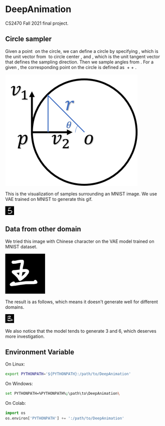 # DeepAnimation
CS2470 Fall 2021 final project.


## Circle sampler

Given a point 
<img src="https://render.githubusercontent.com/render/math?math=p" alt="">
on the circle, we can define a circle by specifying
<img src="https://render.githubusercontent.com/render/math?math=v_2" alt="">,
which is the unit vector from 
<img src="https://render.githubusercontent.com/render/math?math=p" alt="">
to circle center
<img src="https://render.githubusercontent.com/render/math?math=o" alt="">,
and 
<img src="https://render.githubusercontent.com/render/math?math=v_1" alt="">,
which is the unit tangent vector that defines the sampling direction.
Then we sample angles from 
<img src="https://render.githubusercontent.com/render/math?math=[0, 2\pi]" alt="">.
For a given
<img src="https://render.githubusercontent.com/render/math?math=\theta" alt="">,
the corresponding point on the circle is defined as
<img src="https://render.githubusercontent.com/render/math?math=p" alt=""> +
<img src="https://render.githubusercontent.com/render/math?math=(r - r \cos \theta)v_2" alt="">+
<img src="https://render.githubusercontent.com/render/math?math=r \sin \theta v_1" alt="">.


![circle_sampling](doc/circle_sampling.png)

This is the visualization of samples surrounding an MNIST image.
We use VAE trained on MNIST to generate  this gif.

![MNIST](doc/gif001.gif)

## Data from other domain

We tried this image with Chinese character on the VAE model trained 
on MNIST dataset.

![wang](doc/unseen.png)

The result is as follows, which means it doesn't generate well for 
different domains.

![MNIST](doc/unseen.gif)

We also notice that the model tends to generate 3 and 6, which deserves 
more investigation.

## Environment Variable

On Linux:
```bash
export PYTHONPATH='${PYTHONPATH}:/path/to/DeepAnimation'
```
On Windows:
```bash
set PYTHONPATH=%PYTHONPATH%;\path\to\DeepAnimation\
```
On Colab:
```python
import os
os.environ['PYTHONPATH'] += ':/path/to/DeepAnimation'
```
